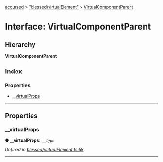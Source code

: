 [accursed](../README.md) > ["blessed/virtualElement"](../modules/_blessed_virtualelement_.md) > [VirtualComponentParent](../interfaces/_blessed_virtualelement_.virtualcomponentparent.md)

# Interface: VirtualComponentParent

## Hierarchy

**VirtualComponentParent**

## Index

### Properties

* [__virtualProps](_blessed_virtualelement_.virtualcomponentparent.md#__virtualprops)

---

## Properties

<a id="__virtualprops"></a>

###  __virtualProps

**● __virtualProps**: *`__type`*

*Defined in [blessed/virtualElement.ts:58](https://github.com/cancerberoSgx/accursed/blob/978b980/src/blessed/virtualElement.ts#L58)*

___

